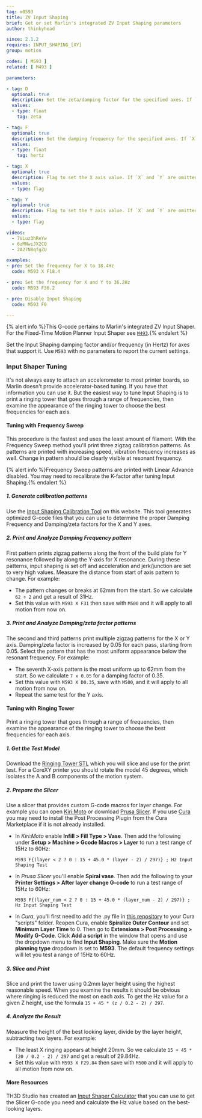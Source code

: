 ```yaml
---
tag: m0593
title: ZV Input Shaping
brief: Get or set Marlin's integrated ZV Input Shaping parameters
author: thinkyhead

since: 2.1.2
requires: INPUT_SHAPING_[XY]
group: motion

codes: [ M593 ]
related: [ M493 ]

parameters:

- tag: D
  optional: true
  description: Set the zeta/damping factor for the specified axes. If `X` and `Y` are omitted, both will be set.
  values:
  - type: float
    tag: zeta

- tag: F
  optional: true
  description: Set the damping frequency for the specified axes. If `X` and `Y` are omitted, both will be set.
  values:
  - type: float
    tag: hertz

- tag: X
  optional: true
  description: Flag to set the X axis value. If `X` and `Y` are omitted, both will be set.
  values:
  - type: flag

- tag: Y
  optional: true
  description: Flag to set the Y axis value. If `X` and `Y` are omitted, both will be set.
  values:
  - type: flag

videos:
  - 7VLuz3hReYw
  - 6zMNwiJX2CQ
  - 2A27N8qfgZU

examples:
- pre: Set the frequency for X to 18.4Hz
  code: M593 X F18.4

- pre: Set the frequency for X and Y to 36.2Hz
  code: M593 F36.2

- pre: Disable Input Shaping
  code: M593 F0

---
```

{% alert info %}This G-code pertains to Marlin's integrated ZV Input Shaper. For the Fixed-Time Motion Planner Input Shaper see [`M493`](/docs/gcode/M493.html).{% endalert %}

Set the Input Shaping damping factor and/or frequency (in Hertz) for axes that support it. Use `M593` with no parameters to report the current settings.

### Input Shaper Tuning
It's not always easy to attach an accelerometer to most printer boards, so Marlin doesn't provide accelerator-based tuning. If you have that information you can use it. But the easiest way to tune Input Shaping is to print a ringing tower that goes through a range of frequencies, then examine the appearance of the ringing tower to choose the best frequencies for each axis.

#### Tuning with Frequency Sweep
This procedure is the fastest and uses the least amount of filament. With the Frequency Sweep method you'll print three zigzag calibration patterns. As patterns are printed with increasing speed, vibration frequency increases as well. Change in pattern should be clearly visible at resonant frequency.

{% alert info %}Frequency Sweep patterns are printed with Linear Advance disabled. You may need to recalibrate the K-factor after tuning Input Shaping.{% endalert %}

##### 1. Generate calibration patterns
Use the [Input Shaping Calibration Tool](/tools/input_shaping/freq-calibr.html) on this website. This tool generates optimized G-code files that you can use to determine the proper Damping Frequency and Damping/zeta factors for the X and Y axes.

##### 2. Print and Analyze Damping Frequency pattern
First pattern prints zigzag patterns along the front of the build plate for Y resonance followed by along the Y-axis for X resonance. During these patterns, input shaping is set off and acceleration and jerk/junction are set to very high values. Measure the distance from start of axis pattern to change. For example:
- The pattern changes or breaks at 62mm from the start. So we calculate `62 ÷ 2` and get a result of 31Hz.
- Set this value with `M593 X F31` then save with `M500` and it will apply to all motion from now on.

##### 3. Print and Analyze Damping/zeta factor patterns
The second and third patterns print multiple zigzag patterns for the X or Y axis. Damping/zeta factor is increased by 0.05 for each pass, starting from 0.05. Select the pattern that has the most uniform appearance below the resonant frequency. For example:
- The seventh X-axis pattern is the most uniform up to 62mm from the start. So we calculate `7 x 0.05` for a damping factor of 0.35.
- Set this value with `M593 X D0.35`, save with `M500`, and it will apply to all motion from now on.
- Repeat the same test for the Y axis.

#### Tuning with Ringing Tower
Print a ringing tower that goes through a range of frequencies, then examine the appearance of the ringing tower to choose the best frequencies for each axis.

##### 1. Get the Test Model
Download the [Ringing Tower STL](/assets/stl/ringing_tower.stl) which you will slice and use for the print test. For a CoreXY printer you should rotate the model 45 degrees, which isolates the A and B components of the motion system.

##### 2. Prepare the Slicer
Use a slicer that provides custom G-code macros for layer change. For example you can open [Kiri:Moto](//grid.space/kiri/) or download [Prusa Slicer](//www.prusa3d.com/page/prusaslicer_424). If you use [Cura](//ultimaker.com/software/ultimaker-cura) you may need to install the Post Processing Plugin from the Cura Marketplace if it is not already installed.

- In *Kiri:Moto* enable **Infill > Fill Type > Vase**. Then add the following under **Setup > Machine > Gcode Macros > Layer** to run a test range of 15Hz to 60Hz:
  ```
  M593 F{(layer < 2 ? 0 : 15 + 45.0 * (layer - 2) / 297)} ; Hz Input Shaping Test
  ```

- In *Prusa Slicer* you'll enable **Spiral vase**. Then add the following to your **Printer Settings > After layer change G-code** to run a test range of 15Hz to 60Hz:
  ```
  M593 F{(layer_num < 2 ? 0 : 15 + 45.0 * (layer_num - 2) / 297)} ; Hz Input Shaping Test
  ```

- In *Cura*, you'll first need to add the .py file in [this repository](//www.github.com/dsdanielko/cura-ringing-tower-script/) to your Cura "scripts" folder. Reopen Cura, enable **Spiralize Outer Contour** and set **Minimum Layer Time** to 0. Then go to **Extensions > Post Processing > Modify G-Code**. Click **Add a script** in the window that opens and use the dropdown menu to find **Input Shaping**. Make sure the **Motion planning type** dropdown is set to **M593**. The default frequency settings will let you test a range of 15Hz to 60Hz.

##### 3. Slice and Print
Slice and print the tower using 0.2mm layer height using the highest reasonable speed. When you examine the results it should be obvious where ringing is reduced the most on each axis. To get the Hz value for a given Z height, use the formula `15 + 45 * (z / 0.2 - 2) / 297`.

##### 4. Analyze the Result
Measure the height of the best looking layer, divide by the layer height, subtracting two layers. For example:
- The least X ringing appears at height 20mm. So we calculate `15 + 45 * (20 / 0.2 - 2) / 297` and get a result of 29.84Hz.
- Set this value with `M593 X F29.84` then save with `M500` and it will apply to all motion from now on.

#### More Resources
TH3D Studio has created an [Input Shaper Calculator](//www.th3dstudio.com/marlin-input-shaping-calculator/) that you can use to get the Slicer G-code you need and calculate the Hz value based on the best-looking layers.
